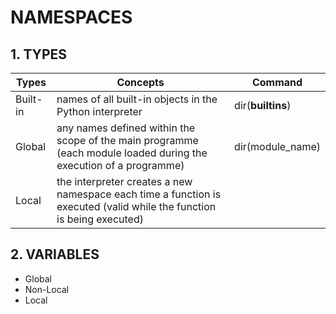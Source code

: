 # NAMESPACES

## 1. TYPES

| Types    | Concepts                                                                                                              | Command           |
|----------|-----------------------------------------------------------------------------------------------------------------------|-------------------|
| Built-in | names of all built-in objects in the Python interpreter                                                               | dir(__builtins__) |
| Global   | any names defined within the scope of the main programme (each module loaded during the execution of a programme)     | dir(module_name)  |
| Local    | the interpreter creates a new namespace each time a function is executed (valid while the function is being executed) |                   |

## 2. VARIABLES

- Global
- Non-Local
- Local